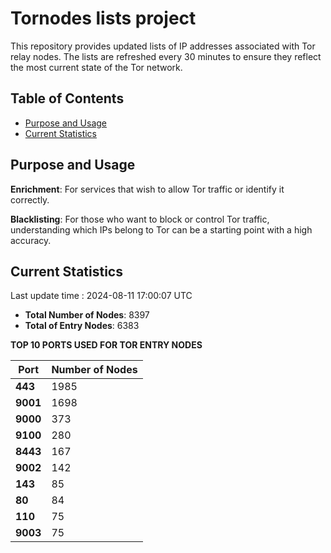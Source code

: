 # Tornodes lists project

This repository provides updated lists of IP addresses associated with Tor relay nodes. The lists are refreshed every 30 minutes to ensure they reflect the most current state of the Tor network.

## Table of Contents

- [Purpose and Usage](#purpose-and-usage)
- [Current Statistics](#current-statistics)


## Purpose and Usage

**Enrichment**: For services that wish to allow Tor traffic or identify it correctly.

**Blacklisting**: For those who want to block or control Tor traffic, understanding which IPs belong to Tor can be a starting point with a high accuracy.

## Current Statistics

Last update time : 2024-08-11 17:00:07 UTC

- **Total Number of Nodes**: 8397
- **Total of Entry Nodes**: 6383

**TOP 10 PORTS USED FOR TOR ENTRY NODES**

| **Port** | **Number of Nodes** |
|------|-----------------|
| **443**   | 1985  |
| **9001**   | 1698  |
| **9000**   | 373  |
| **9100**   | 280  |
| **8443**   | 167  |
| **9002**   | 142  |
| **143**   | 85  |
| **80**   | 84  |
| **110**   | 75  |
| **9003**   | 75  |

